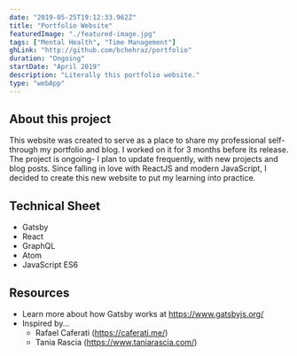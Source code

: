 ```yaml
---
date: "2019-05-25T19:12:33.962Z"
title: "Portfolio Website"
featuredImage: "./featured-image.jpg"
tags: ["Mental Health", "Time Management"]
ghLink: "http://github.com/bchehraz/portfolio"
duration: "Ongoing"
startDate: "April 2019"
description: "Literally this portfolio website."
type: "webApp"
---
```

<section>
<h2>About this project</h2>
<p>
  This website was created to serve as a place to share my professional self- through my portfolio and blog.
  I worked on it for 3 months before its release. The project is ongoing- I plan to update frequently, with
  new projects and blog posts. Since falling in love with ReactJS and modern JavaScript, I decided to
  create this new website to put my learning into practice.
</p>
</section>
<section>
<h2>Technical Sheet</h2>
<ul>
  <li>Gatsby</li>
  <li>React</li>
  <li>GraphQL</li>
  <li>Atom</li>
  <li>JavaScript ES6</li>
</ul>
</section>
<section>
<h2>Resources</h2>
<ul>
  <li>
    Learn more about how Gatsby works at
    <a href="https://www.gatsbyjs.org/">https://www.gatsbyjs.org/</a>
  </li>
  <li>
    Inspired by...
    <ul>
    <li>Rafael Caferati (<a href="https://caferati.me/">https://caferati.me/</a>)</li>
    <li>Tania Rascia (<a href="https://www.taniarascia.com/">https://www.taniarascia.com/</a>)</li>
    </ul>
  </li>
</ul>
</section>
